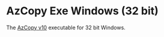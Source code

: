 # AzCopy Exe Windows (32 bit)

The [AzCopy v10](https://github.com/Azure/azure-storage-azcopy) executable for 32 bit Windows.
